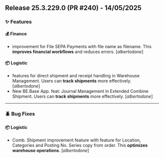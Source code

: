 ## Release 25.3.229.0 (PR #240) - 14/05/2025
### ✨ Features

#### 💰 Finance
  * improvement for File SEPA Payments with file name as filename. This **improves financial workflows** and reduces errors. [*albertodone*]

#### 📦 Logistic
  * features for direct shipment and receipt handling in Warehouse Management. Users can **track shipments** more effectively. [*albertodone*]
  * New BE.Base App. feat: Journal Management in Extended Combine Shipment. Users can **track shipments** more effectively. [*albertodone*]

---
### 🪲 Bug Fixes

#### 📦 Logistic
  * Comb. Shipment improvement feature with feature for Location, Categories and Posting No. Series copy from order. This **optimizes warehouse operations**. [*albertodone*]

